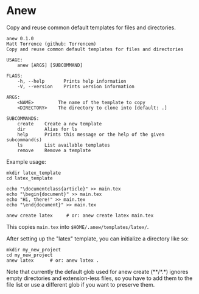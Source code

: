 # Anew

Copy and reuse common default templates for files and directories.

    anew 0.1.0
    Matt Torrence (github: Torrencem)
    Copy and reuse common default templates for files and directories

    USAGE:
        anew [ARGS] [SUBCOMMAND]

    FLAGS:
        -h, --help       Prints help information
        -V, --version    Prints version information

    ARGS:
        <NAME>         The name of the template to copy
        <DIRECTORY>    The directory to clone into [default: .]

    SUBCOMMANDS:
        create    Create a new template
        dir       Alias for ls
        help      Prints this message or the help of the given subcommand(s)
        ls        List available templates
        remove    Remove a template

Example usage:

    mkdir latex_template
    cd latex_template

    echo "\documentclass{article}" >> main.tex
    echo "\begin{document}" >> main.tex
    echo "Hi, there!" >> main.tex
    echo "\end{document}" >> main.tex

    anew create latex     # or: anew create latex main.tex

This copies `main.tex` into `$HOME/.anew/templates/latex/`.

After setting up the "latex" template, you can initialize a directory like so:

    mkdir my_new_project
    cd my_new_project
    anew latex      # or: anew latex .

Note that currently the default glob used for anew create (\*\*/\*.\*) ignores empty directories and extension-less files, so you have to add them to the file list or use a different glob if you want to preserve them.